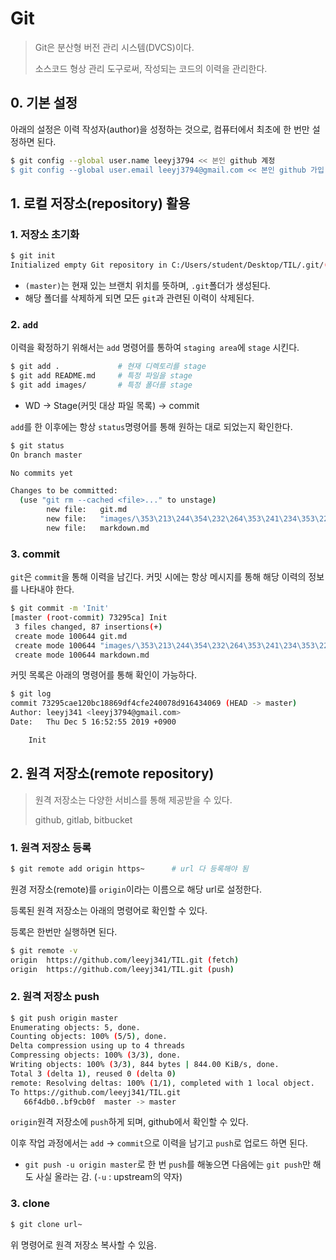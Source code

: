 # Git

> Git은 분산형 버전 관리 시스템(DVCS)이다.
>
> 소스코드 형상 관리 도구로써, 작성되는 코드의 이력을 관리한다.

## 0. 기본 설정

아래의 설정은 이력 작성자(author)을 성정하는 것으로, 컴퓨터에서 최초에 한 번만 설정하면 된다.

```bash
$ git config --global user.name leeyj3794 << 본인 github 계정
$ git config --global user.email leeyj3794@gmail.com << 본인 github 가입 계정 이메일로 변경
```

## 1. 로컬 저장소(repository) 활용

### 1. 저장소 초기화

```bash
$ git init
Initialized empty Git repository in C:/Users/student/Desktop/TIL/.git/(master)
```

* `(master)`는  현재 있는 브랜치 위치를 뜻하며, `.git`폴더가 생성된다.
* 해당 폴더를 삭제하게 되면 모든 `git`과 관련된 이력이 삭제된다.

### 2. `add`

이력을 확정하기 위해서는 `add` 명령어를 통하여 `staging area`에 `stage` 시킨다.

```bash
$ git add .				# 현재 디렉토리를 stage
$ git add README.md		# 특정 파일을 stage
$ git add images/		# 특정 폴더를 stage
```

* WD -> Stage(커밋 대상 파일 목록) -> commit

`add`를 한 이후에는 항상 `status`명령어를 통해 원하는 대로 되었는지 확인한다.

```bash
$ git status
On branch master

No commits yet

Changes to be committed:
  (use "git rm --cached <file>..." to unstage)
        new file:   git.md
        new file:   "images/\353\213\244\354\232\264\353\241\234\353\223\234.png"
        new file:   markdown.md
```

### 3. commit

`git`은 `commit`을 통해 이력을 남긴다. 커밋 시에는 항상 메시지를 통해 해당 이력의 정보를 나타내야 한다.

```bash
$ git commit -m 'Init'
[master (root-commit) 73295ca] Init
 3 files changed, 87 insertions(+)
 create mode 100644 git.md
 create mode 100644 "images/\353\213\244\354\232\264\353\241\234\353\223\234.png"
 create mode 100644 markdown.md
```

커밋 목록은 아래의 명령어를 통해 확인이 가능하다.

```bash
$ git log
commit 73295cae120bc18869df4cfe240078d916434069 (HEAD -> master)
Author: leeyj341 <leeyj3794@gmail.com>
Date:   Thu Dec 5 16:52:55 2019 +0900

    Init

```

## 2. 원격 저장소(remote repository)

> 원격 저장소는 다양한 서비스를 통해 제공받을 수 있다.
>
> github, gitlab, bitbucket

### 1. 원격 저장소 등록

```bash
$ git remote add origin https~		# url 다 등록해야 됨
```

원경 저장소(remote)를 `origin`이라는 이름으로 해당 url로 설정한다.

등록된 원격 저장소는 아래의 명령어로 확인할 수 있다.

등록은 한번만 실행하면 된다.

```bash
$ git remote -v
origin  https://github.com/leeyj341/TIL.git (fetch)
origin  https://github.com/leeyj341/TIL.git (push)
```

### 2. 원격 저장소 push

```bash
$ git push origin master	
Enumerating objects: 5, done.
Counting objects: 100% (5/5), done.
Delta compression using up to 4 threads
Compressing objects: 100% (3/3), done.
Writing objects: 100% (3/3), 844 bytes | 844.00 KiB/s, done.
Total 3 (delta 1), reused 0 (delta 0)
remote: Resolving deltas: 100% (1/1), completed with 1 local object.
To https://github.com/leeyj341/TIL.git
   66f4db0..bf9cb0f  master -> master
```

`origin`원격 저장소에 `push`하게 되며, github에서 확인할 수 있다.

이후 작업 과정에서는 `add` -> `commit`으로 이력을 남기고 `push`로 업로드 하면 된다.

* `git push -u origin master`로 한 번 `push`를 해놓으면 다음에는 `git push`만 해도 사실 올라는 감. (`-u` : upstream의 약자)

### 3. clone

```bash
$ git clone url~
```

위 명령어로 원격 저장소 복사할 수 있음.

